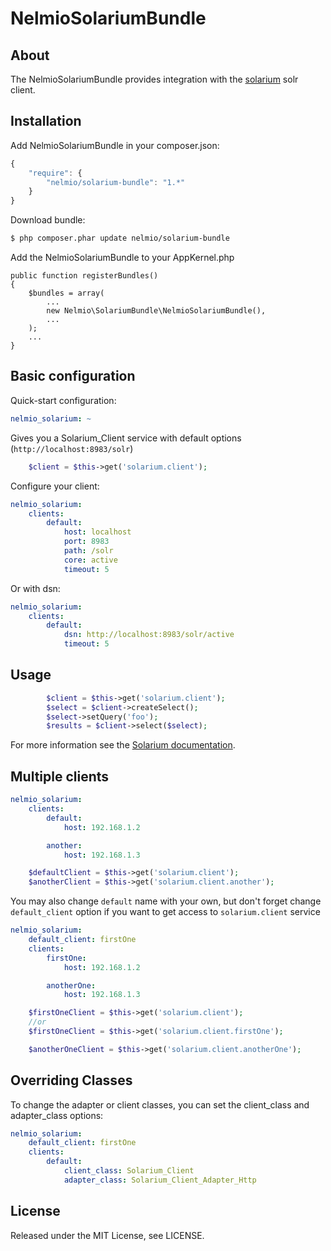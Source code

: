 # NelmioSolariumBundle

## About

The NelmioSolariumBundle provides integration with the [solarium](http://www.solarium-project.org)
solr client.

## Installation

Add NelmioSolariumBundle in your composer.json:

```js
{
    "require": {
        "nelmio/solarium-bundle": "1.*"
    }
}
```

Download bundle:

``` bash
$ php composer.phar update nelmio/solarium-bundle
```

Add the NelmioSolariumBundle to your AppKernel.php

    public function registerBundles()
    {
        $bundles = array(
            ...
            new Nelmio\SolariumBundle\NelmioSolariumBundle(),
            ...
        );
        ...
    }

## Basic configuration

Quick-start configuration:

```yaml
nelmio_solarium: ~
```

Gives you a Solarium_Client service with default options (`http://localhost:8983/solr`)

```php
    $client = $this->get('solarium.client');
```

Configure your client:

```yaml
nelmio_solarium:
    clients:
        default:
            host: localhost
            port: 8983
            path: /solr
            core: active
            timeout: 5
```

Or with dsn:

```yaml
nelmio_solarium:
    clients:
        default:
            dsn: http://localhost:8983/solr/active
            timeout: 5
```

## Usage

```php
        $client = $this->get('solarium.client');
        $select = $client->createSelect();
        $select->setQuery('foo');
        $results = $client->select($select);
```

For more information see the [Solarium documentation](http://www.solarium-project.org/documentation/).

## Multiple clients

```yaml
nelmio_solarium:
    clients:
        default:
            host: 192.168.1.2

        another:
            host: 192.168.1.3
```

```php
    $defaultClient = $this->get('solarium.client');
    $anotherClient = $this->get('solarium.client.another');
```

You may also change `default` name with your own, but don't forget change `default_client` option if you want to get access to
`solarium.client` service

```yaml
nelmio_solarium:
    default_client: firstOne
    clients:
        firstOne:
            host: 192.168.1.2

        anotherOne:
            host: 192.168.1.3
```

```php
    $firstOneClient = $this->get('solarium.client');
    //or
    $firstOneClient = $this->get('solarium.client.firstOne');

    $anotherOneClient = $this->get('solarium.client.anotherOne');
```

## Overriding Classes

To change the adapter or client classes, you can set the client_class and adapter_class options:

```yaml
nelmio_solarium:
    default_client: firstOne
    clients:
        default:
            client_class: Solarium_Client
            adapter_class: Solarium_Client_Adapter_Http
```

## License

Released under the MIT License, see LICENSE.
